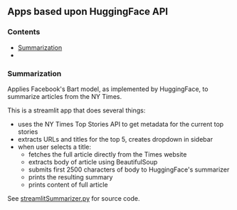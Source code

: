 ## Apps based upon HuggingFace API

### Contents

* [Summarization](#summarization)
* []()

### Summarization

Applies Facebook's Bart model, as implemented by HuggingFace, to summarize articles from the NY Times.

This is a streamlit app that does several things:

* uses the NY Times Top Stories API to get metadata for the current top stories
* extracts URLs and titles for the top 5, creates dropdown in sidebar
* when user selects a title:
  * fetches the full article directly from the Times website
  * extracts body of article using BeautifulSoup
  * submits first 2500 characters of body to HuggingFace's summarizer
  * prints the resulting summary
  * prints content of full article

See [streamlitSummarizer.py](https://github.com/mw0/MLnotebooks/blob/master/HuggingFace/python/streamlitSummarizer.py) for source code.
